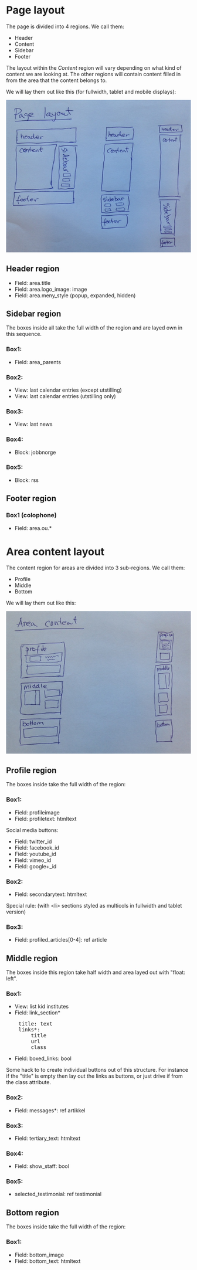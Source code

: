 # Page layout

The page is divided into 4 regions.  We call them:

* Header
* Content
* Sidebar
* Footer

The layout within the *Content* region will vary depending on what kind of content we are looking at.
The other regions will contain content filled in from the area that the content belongs to.

We will lay them out like this (for fullwidth, tablet and mobile displays):

<img src="img/page-regions.jpg" alt="diagram of the page regions in the fullwidth, tablet and narrow configuration">

## Header region

* Field: area.title
* Field: area.logo\_image: image
* Field: area.meny_style (popup, expanded, hidden)

## Sidebar region

The boxes inside all take the full width of the region and are layed own in this sequence.

### Box1:

* Field: area\_parents

### Box2:

* View: last calendar entries (except utstilling)
* View: last calendar entries (utstilling only)

### Box3:

* View: last news

### Box4:

* Block: jobbnorge

### Box5:

* Block: rss

## Footer region

### Box1 (colophone)

* Field: area.ou.*


# Area content layout

The content region for areas are divided into 3 sub-regions.
We call them:

* Profile
* Middle
* Bottom

We will lay them out like this:

<img src="img/area-regions.jpg" alt="diagram of the regions in the fullwidth, tablet and narrow configuration">

## Profile region

The boxes inside take the full width of the region:

### Box1:

* Field: profileimage
* Field: profiletext: htmltext

Social media buttons:

* Field: twitter\_id
* Field: facebook\_id
* Field: youtube\_id
* Field: vimeo\_id
* Field: google+\_id

### Box2:

* Field: secondarytext: htmltext

Special rule: (with &lt;li> sections styled as multicols in fullwidth and tablet version)

### Box3:

* Field: profiled_articles[0-4]: ref article

## Middle region

The boxes inside this region take half width and area layed
out with "float: left".

### Box1:

* View: list kid institutes
* Field: link_section*

<pre>
    title: text
    links*:
        title
        url
        class
</pre>

* Field: boxed_links: bool

Some hack to to create individual buttons out of this structure.
For instance if the "title" is empty then lay out the links as buttons, or
just drive if from the class attribute.

### Box2:

* Field: messages*: ref artikkel

### Box3:

* Field: tertiary\_text: htmltext

### Box4:

* Field: show\_staff: bool

### Box5:

* selected\_testimonial: ref testimonial


## Bottom region

The boxes inside take the full width of the region:

### Box1:

* Field: bottom\_image
* Field: bottom\_text: htmltext

